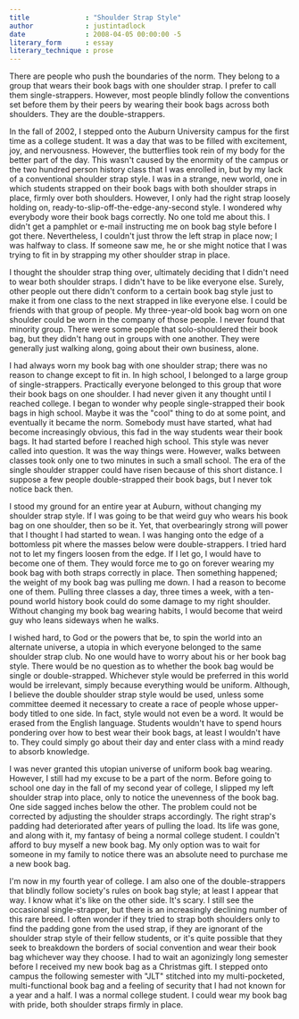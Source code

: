 ```yaml
---
title              : "Shoulder Strap Style"
author             : justintadlock
date               : 2008-04-05 00:00:00 -5
literary_form      : essay
literary_technique : prose
---
```


There are people who push the boundaries of the norm. They belong to a group that wears their book bags with one shoulder strap.  I prefer to call them single-strappers.  However, most people blindly follow the conventions set before them by their peers by wearing their book bags across both shoulders.  They are the double-strappers.

In the fall of 2002, I stepped onto the Auburn University campus for the first time as a college student.  It was a day that was to be filled with excitement, joy, and nervousness.  However, the butterflies took rein of my body for the better part of the day.  This wasn't caused by the enormity of the campus or the two hundred person history class that I was enrolled in, but by my lack of a conventional shoulder strap style.  I was in a strange, new world, one in which students strapped on their book bags with both shoulder straps in place, firmly over both shoulders.  However, I only had the right strap loosely holding on, ready-to-slip-off-the-edge-any-second style.  I wondered why everybody wore their book bags correctly.  No one told me about this.  I didn't get a pamphlet or e-mail instructing me on book bag style before I got there.  Nevertheless, I couldn't just throw the left strap in place now; I was halfway to class.  If someone saw me, he or she might notice that I was trying to fit in by strapping my other shoulder strap in place.

I thought the shoulder strap thing over, ultimately deciding that I didn't need to wear both shoulder straps.  I didn't have to be like everyone else.  Surely, other people out there didn't conform to a certain book bag style just to make it from one class to the next strapped in like everyone else.  I could be friends with that group of people.  My three-year-old book bag worn on one shoulder could be worn in the company of those people.  I never found that minority group.  There were some people that solo-shouldered their book bag, but they didn't hang out in groups with one another.  They were generally just walking along, going about their own business, alone.

I had always worn my book bag with one shoulder strap; there was no reason to change except to fit in.  In high school, I belonged to a large group of single-strappers.  Practically everyone belonged to this group that wore their book bags on one shoulder.  I had never given it any thought until I reached college.  I began to wonder why people single-strapped their book bags in high school.  Maybe it was the "cool" thing to do at some point, and eventually it became the norm.  Somebody must have started, what had become increasingly obvious, this fad in the way students wear their book bags.  It had started before I reached high school.  This style was never called into question.  It was the way things were.  However, walks between classes took only one to two minutes in such a small school.  The era of the single shoulder strapper could have risen because of this short distance.  I suppose a few people double-strapped their book bags, but I never tok notice back then.

I stood my ground for an entire year at Auburn, without changing my shoulder strap style.  If I was going to be that weird guy who wears his book bag on one shoulder, then so be it.  Yet, that overbearingly strong will power that I thought I had started to wean.  I was hanging onto the edge of a bottomless pit where the masses below were double-strappers.  I tried hard not to let my fingers loosen from the edge.  If I let go, I would have to become one of them.  They would force me to go on forever wearing my book bag with both straps correctly in place.  Then something happened; the weight of my book bag was pulling me down.  I had a reason to become one of them.  Pulling three classes a day, three times a week, with a ten-pound world history book could do some damage to my right shoulder.  Without changing my book bag wearing habits, I would become that weird guy who leans sideways when he walks.

I wished hard, to God or the powers that be, to spin the world into an alternate universe, a utopia in which everyone belonged to the same shoulder strap club.  No one would have to worry about his or her book bag style.  There would be no question as to whether the book bag would be single or double-strapped.  Whichever style would be preferred in this world would be irrelevant, simply because everything would be uniform.  Although, I believe the double shoulder strap style would be used, unless some committee deemed it necessary to create a race of people whose upper-body titled to one side.  In fact, style would not even be a word.  It would be erased from the English language.  Students wouldn't have to spend hours pondering over how to best wear their book bags, at least I wouldn't have to.  They could simply go about their day and enter class with a mind ready to absorb knowledge.

I was never granted this utopian universe of uniform book bag wearing.  However, I still had my excuse to be a part of the norm.  Before going to school one day in the fall of my second year of college, I slipped my left shoulder strap into place, only to notice the unevenness of the book bag.  One side sagged inches below the other.  The problem could not be corrected by adjusting the shoulder straps accordingly.  The right strap's padding had deteriorated after years of pulling the load.  Its life was gone, and along with it, my fantasy of being a normal college student.  I couldn't afford to buy myself a new book bag.  My only option was to wait for someone in my family to notice there was an absolute need to purchase me a new book bag.

I'm now in my fourth year of college.  I am also one of the double-strappers that blindly follow society's rules on book bag style; at least I appear that way.  I know what it's like on the other side.  It's scary.  I still see the occasional single-strapper, but there is an increasingly declining number of this rare breed.  I often wonder if they tried to strap both shoulders only to find the padding gone from the used strap, if they are ignorant of the shoulder strap style of their fellow students, or it's quite possible that they seek to breakdown the borders of social convention and wear their book bag whichever way they choose.  I had to wait an agonizingly long semester before I received my new book bag as a Christmas gift.  I stepped onto campus the following semester with "JLT" stitched into my multi-pocketed, multi-functional book bag and a feeling of security that I had not known for a year and a half.  I was a normal college student.  I could wear my book bag with pride, both shoulder straps firmly in place.
